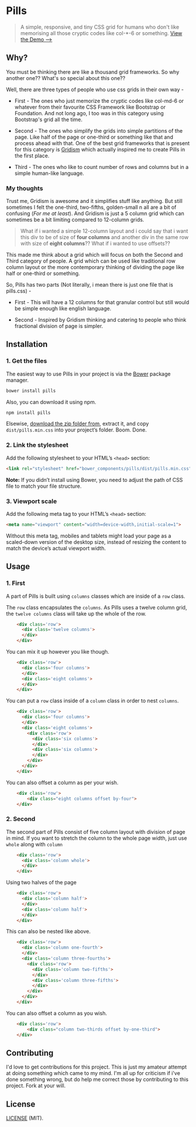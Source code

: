 # Pills

> A simple, responsive, and tiny CSS grid for humans who don't like memorising all those cryptic codes like col-*-6 or something.
> [View the Demo -->](http://arkpod.in/pills)

## Why?
You must be thinking there are like a thousand grid frameworks. So why another one?? What's so special about this one??

Well, there are three types of people who use css grids in their own way -

* First - The ones who just memorize the cryptic codes like col-md-6 or whatever from their favourite CSS Framework like Bootstrap or Foundation. And not long ago, I too was in this category using Bootstrap's grid all the time.

* Second - The ones who simplify the grids into simple partitions of the page. Like half of the page or one-third or something like that and process ahead with that. One of the best grid frameworks that is present for this category is [Gridism](http://cobyism.com/gridism/) which  actually inspired me to create Pills in the first place.

* Third -  The ones who like to count number of rows and columns but in a simple human-like language.


### My thoughts
Trust me, Gridism is awesome and it simplifies stuff like anything. But still sometimes I felt the one-third, two-fifths, golden-small n all are a bit of confusing (_For me at least_). And Gridism is just a 5 column grid which can sometimes be a bit limiting compared to 12-column grids. 

> What if i wanted a simple 12-column layout and i could say that i want this div to be of size of **four columns**  and another div in the same row with size of **eight columns**?? 
> What if i wanted to use offsets??

This made me think about a grid which will focus on both the Second and Third category of people. A grid which can be used like traditional row column layout or the more contemporary thinking of dividing the page like half or one-third or something.

So, Pills has two parts (Not literally, i mean there is just one file that is pills.css) - 

* First - This will have a 12 columns for that granular control but still would be simple enough like english language.

* Second - Inspired by Gridism thinking and catering to people who think fractional division of page is simpler.


## Installation

### 1. Get the files

The easiest way to use Pills in your project is via the [Bower](http://twitter.github.com/bower) package manager.

```sh
bower install pills
```

Also, you can download it using npm.
```sh
npm install pills
```

Elsewise, [download the zip folder from](https://github.com/rohitkrai03/pills), extract it, and copy `dist/pills.min.css` into your project’s folder. Boom. Done.

### 2. Link the stylesheet

Add the following stylesheet to your HTML’s `<head>` section:

```html
<link rel="stylesheet" href="bower_components/pills/dist/pills.min.css">
```

**Note:** If you didn’t install using Bower, you need to adjust the path of CSS file to match your file structure.

### 3. Viewport scale

Add the following meta tag to your HTML’s `<head>` section:

```html
<meta name="viewport" content="width=device-width,initial-scale=1">
```

Without this meta tag, mobiles and tablets might load your page as a scaled-down version of the desktop size, instead of resizing the content to match the device’s actual viewport width.

## Usage

### 1. First 

A part of Pills is built using `columns` classes which are inside of a `row` class.

The `row` class encapsulates the `columns`. As Pills uses a twelve column grid, the `twelve columns` class will take up the whole of the row.
```html
    <div class='row'>
      <div class='twelve columns'>
      </div>
    </div>
```


You can mix it up however you like though.
```html
    <div class='row'>
      <div class='four columns'>
      </div>
      <div class='eight columns'>
      </div>
    </div>
```


You can put a `row` class inside of a `column` class in order to nest `columns`.
```html
    <div class='row'>
      <div class='four columns'>
      </div>
      <div class='eight columns'>
        <div class='row'>
          <div class='six columns'>
          </div>
          <div class='six columns'>
          </div>
        </div>
      </div>
    </div>
```


You can also offset a column as per your wish.
```html
    <div class='row'>
        <div class="eight columns offset by-four">
    </div>
```




### 2. Second 

The second part of Pills consist of five column layout with division of page in mind. If you want to stretch the column to the whole page width, just use `whole` along with `column`

```html
    <div class='row'>
      <div class='column whole'>
      </div>
    </div>
```


Using two halves of the page
```html
    <div class='row'>
      <div class='column half'>
      </div>
      <div class='column half'>
      </div>
    </div>
```


This can also be nested like above.
```html
    <div class='row'>
      <div class='column one-fourth'>
      </div>
      <div class='column three-fourths'>
        <div class='row'>
          <div class='column two-fifths'>
          </div>
          <div class='column three-fifths'>
          </div>
        </div>
      </div>
    </div>
```


You can also offset a column as you wish.
```html
    <div class='row'>
        <div class="column two-thirds offset by-one-third">
    </div>
```



## Contributing
I'd love to get contributions for this project. This is just my amateur attempt at doing something which came to my mind. I'm all up for criticism if i've done something wrong, but do help me correct those by contributing to this project. Fork at your will. 

## License

[LICENSE](https://github.com/rohitkrai03/pills/blob/gh-pages/LICENSE) (MIT).
 
